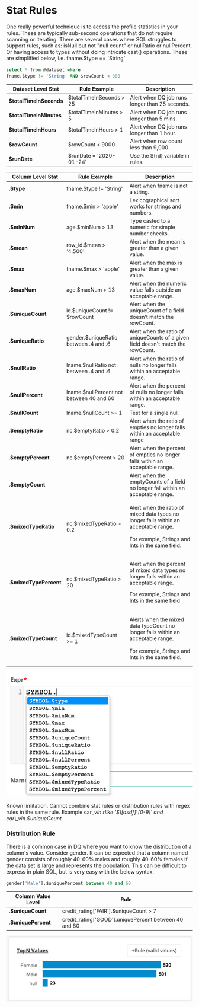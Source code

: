 # Stat Rules

One really powerful technique is to access the profile statistics in your rules. These are typically sub-second operations that do not require scanning or iterating. There are several cases where SQL struggles to support rules, such as: isNull but not "null count" or nullRatio or nullPercent. Or having access to types without doing intricate cast() operations. These are simplified below, i.e. fname.$type == 'String'

```sql
select * from @dataset where 
fname.$type != 'String' AND $rowCount < 800
```

| Dataset Level Stat      | Rule Example             | Description                                    |
| ----------------------- | ------------------------ | ---------------------------------------------- |
| **$totalTimeInSeconds** | $totalTimeInSeconds > 25 | Alert when DQ job runs longer than 25 seconds. |
| **$totalTimeInMinutes** | $totalTimeInMinutes > 5  | Alert when DQ job runs longer than 5 mins.     |
| **$totalTimeInHours**   | $totalTimeInHours > 1    | Alert when DQ job runs longer than 1 hour.     |
| **$rowCount**           | $rowCount < 9000         | Alert when row count less than 9,000.          |
| **$runDate**            | $runDate = '2020-01-24'  | Use the ${rd} variable in rules.               |

| Column Level Stat      | Rule Example                             | Description                                                                                                                                             |
| ---------------------- | ---------------------------------------- | ------------------------------------------------------------------------------------------------------------------------------------------------------- |
| **.$type**             | fname.$type != 'String'                  | Alert when fname is not a string.                                                                                                                       |
| **.$min**              | fname.$min > 'apple'                     | Lexicographical sort works for strings and numbers.                                                                                                     |
| **.$minNum**           | age.$minNum > 13                         | Type casted to a numeric for simple number checks.                                                                                                      |
| **.$mean**             | row\_id.$mean > '4.500'                  | Alert when the mean is greater than a given value.                                                                                                      |
| **.$max**              | fname.$max > 'apple'                     | Alert when the max is greater than a given value.                                                                                                       |
| **.$maxNum**           | age.$maxNum > 13                         | Alert when the numeric value falls outside an acceptable range.                                                                                         |
| .**$uniqueCount**      | id.$uniqueCount != $rowCount             | Alert when the uniqueCount of a field doesn't match the rowCount.                                                                                       |
| **.$uniqueRatio**      | gender.$uniqueRatio between .4 and .6    | Alert when the ratio of uniqueCounts of a given field doesn't match the rowCount.                                                                       |
| **.$nullRatio**        | lname.$nullRatio not between .4 and .6   | Alert when the ratio of nulls no longer falls within an acceptable range.                                                                               |
| **.$nullPercent**      | lname.$nullPercent not between 40 and 60 | Alert when the percent of nulls no longer falls within an acceptable range.                                                                             |
| **.$nullCount**        | lname.$nullCount >= 1                    | Test for a single null.                                                                                                                                 |
| **.$emptyRatio**       | nc.$emptyRatio > 0.2                     | Alert when the ratio of empties no longer falls within an acceptable range                                                                              |
| **.$emptyPercent**     | nc.$emptyPercent > 20                    | Alert when the percent of empties no longer falls within an acceptable range.                                                                           |
| **.$emptyCount**       |                                          | Alert when the emptyCounts of a field no longer fall within an acceptable range.                                                                        |
| **.$mixedTypeRatio**   | nc.$mixedTypeRatio > 0.2                 | <p>Alert when the ratio of mixed data types no longer falls within an acceptable range.<br><br>For example, Strings and Ints in the same field.</p>     |
| **.$mixedTypePercent** | nc.$mixedTypeRatio > 20                  | <p>Alert when the percent of mixed data types no longer falls within an acceptable range.<br></p><p>For example, Strings and Ints in the same field</p> |
| **.$mixedTypeCount**   | id.$mixedTypeCount >= 1                  | <p>Alerts when the mixed data typeCount no longer falls within an acceptable range.<br><br>For example, Strings and Ints in the same field.</p>         |

![](../../../../.gitbook/assets/colStatRules.png)

Known limitation. Cannot combine stat rules or distribution rules with regex rules in the same rule. Example car\__vin rlike '$\[asdf]\[0-9]' and car\_vin.$uniqueCount_

### Distribution Rule

There is a common case in DQ where you want to know the distribution of a column's value. Consider gender. It can be expected that a column named gender consists of roughly 40-60% males and roughly 40-60% females if the data set is large and represents the population. This can be difficult to express in plain SQL, but is very easy with the below syntax.

```sql
gender['Male'].$uniquePercent between 40 and 60
```

| Column Value Level  | Rule                                                    |
| ------------------- | ------------------------------------------------------- |
| **.$uniqueCount**   | credit\_rating\['FAIR'].$uniqueCount > 7                |
| **.$uniquePercent** | credit\_rating\['GOOD'].uniquePercent between 40 and 60 |

![](<../../../../.gitbook/assets/Screen Shot 2021-05-10 at 2.24.51 PM.png>)

###
